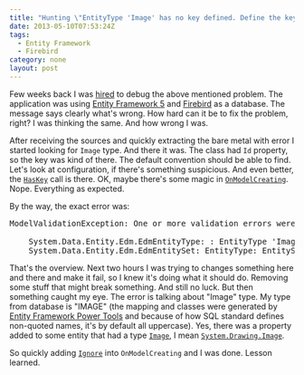 ```yaml
---
title: "Hunting \"EntityType 'Image' has no key defined. Define the key for this EntityType.\" problem"
date: 2013-05-10T07:53:24Z
tags:
  - Entity Framework
  - Firebird
category: none
layout: post
---
```

Few weeks back I was [hired][1] to debug the above mentioned problem. The application was using [Entity Framework 5][2] and [Firebird][3] as a database. The message says clearly what's wrong. How hard can it be to fix the problem, right? I was thinking the same. And how wrong I was.

<!-- excerpt -->

After receiving the sources and quickly extracting the bare metal with error I started looking for `Image` type. And there it was. The class had `Id` property, so the key was kind of there. The default convention should be able to find. Let's look at configuration, if there's something suspicious. And even better, the [`HasKey`][4] call is there. OK, maybe there's some magic in [`OnModelCreating`][5]. Nope. Everything as expected.

By the way, the exact error was:
<pre class="brush:plain">
ModelValidationException: One or more validation errors were detected during model generation:

	System.Data.Entity.Edm.EdmEntityType: : EntityType 'Image' has no key defined. Define the key for this EntityType.
	System.Data.Entity.Edm.EdmEntitySet: EntityType: EntitySet 'Images' is based on type 'Image' that has no keys defined.
</pre>

That's the overview. Next two hours I was trying to changes something here and there and make it fail, so I knew it's doing what it should do. Removing some stuff that might break something. And still no luck. But then something caught my eye. The error is talking about "Image" type. My type from database is "IMAGE" (the mapping and classes were generated by [Entity Framework Power Tools][6] and because of how SQL standard defines non-quoted names, it's by default all uppercase). Yes, there was a property added to some entity that had a type [`Image`][7], I mean [`System.Drawing.Image`][8].

So quickly adding [`Ignore`][9] into `OnModelCreating` and I was done. Lesson learned.

[1]: http://www.x2develop.com
[2]: http://msdn.com/ef
[3]: http://www.firebirdsql.org
[4]: http://msdn.microsoft.com/en-us/library/gg671266(v=vs.103).aspx
[5]: http://msdn.microsoft.com/en-us/library/system.data.entity.dbcontext.onmodelcreating(v=vs.103).aspx
[6]: http://visualstudiogallery.msdn.microsoft.com/72a60b14-1581-4b9b-89f2-846072eff19d
[7]: http://msdn.microsoft.com/en-us/library/system.drawing.image.aspx
[8]: http://msdn.microsoft.com/en-us/library/system.drawing.image.aspx
[9]: http://msdn.microsoft.com/en-us/library/gg696314(v=vs.103).aspx